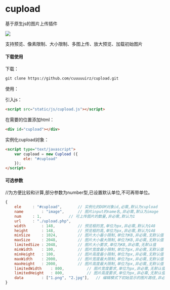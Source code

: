 # cupload

基于原生js的图片上传插件

![](https://img.shields.io/badge/javascript-4EDD96.svg)

支持预览、像素限制、大小限制、多图上传、放大预览、加载初始图片

#### 下载使用

下载：

```html
git clone https://github.com/cuuuuuirz/cupload.git
```

使用：

引入js：
```html
<script src="static/js/cupload.js"></script>
```

在需要的位置添加html：
```html
<div id="cupload"></div>
```

实例化cupload对象：
```html
<script type="text/javascript">
	var cupload = new Cupload ({
		ele: "#cupload"
	});
</script>
```

#### 可选参数
//为方便比较和计算,部分参数为number型,已设置默认单位,不可再带单位。
```javascript
{
	ele		: "#cupload",		// 实例化的DOM对象id,必需,默认为cupload
	name		: "image",		// 图片input的name名,非必需,默认为image
	num		: 1,			// 可上传图片的数量,非必需,默认为1
	url		: "./upload.php",
	width		: 148,			// 预览框的宽,单位为px,非必需,默认为148
	height		: 148,			// 预览框的高,单位为px,非必需,默认为148
	minSize		: 1024,			// 图片大小最小限制,单位为KB,非必需,无默认值
	maxSize		: 2048,			// 图片大小最大限制,单位为KB,非必需,无默认值
	limitedSize	: 2048,			// 图片大小要求,单位为KB,非必需,无默认值
	minWidth	: 100,			// 图片宽度最小限制,单位为px,非必需,无默认值
	minHeight	: 100,			// 图片高度最小限制,单位为px,非必需,无默认值
	maxWidth	: 2000,			// 图片宽度最大限制,单位为px,非必需,无默认值
	maxHeight	: 2000,			// 图片高度最大限制,单位为px,非必需,无默认值
	limitedWidth	: 800,			// 图片宽度要求,单位为px,非必需,无默认值
	limitedHeight	: 800,			// 图片高度要求,单位为px,非必需,无默认值
	data		: ["1.png", "2.jpg"],	// 编辑模式下初始显示的图片路径,非必需,无默认值
}
```
